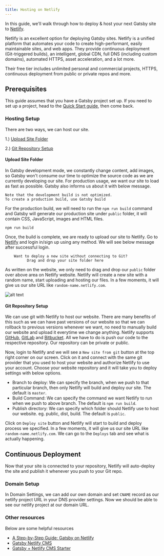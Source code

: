 ```yaml
---
title: Hosting on Netlify
---
```


In this guide, we'll walk through how to deploy & host your next Gatsby site to [Netlify](https://www.netlify.com/).

Netlify is an excellent option for deploying Gatsby sites. Netlify is a unified platform that automates your code to create high-performant, easily maintainable sites, and web apps. They provide continuous deployment (Git-triggered builds), an intelligent, global CDN, full DNS (including custom domains), automated HTTPS, asset acceleration, and a lot more.

Their free tier includes unlimited personal and commercial projects, HTTPS, continuous deployment from public or private repos and more.

## Prerequisites

This guide assumes that you have a Gatsby project set up. If you need to set up a project, head to the [Quick Start guide](/docs), then come back.

### Hosting Setup

There are two ways, we can host our site.

1.) [Upload Site Folder](#upload-site-folder)

2.) [Git Repository Setup](#git-repository-setup)

#### Upload Site Folder

In Gatsby development mode, we constantly change content, add images, so Gatsby won't consume our time to optimize the source code as we are currently developing our site. For production usage, we want our site to load as fast as possible. Gatsby also informs us about it with below message.

```shell
Note that the development build is not optimized.
To create a production build, use Gatsby build
```

For the production build, we will need to run the `npm run build` command and Gatsby will generate our production site under `public` folder, it will contain CSS, JavaScript, images and HTML files.

```shell
npm run build
```

Once, the build is complete, we are ready to upload our site to Netlify. Go to [Netlify](https://app.netlify.com/) and login in/sign up using any method. We will see below message after successful login.

```
    Want to deploy a new site without connecting to Git?
          Drag and drop your site folder here
```

As written on the website, we only need to drag and drop our `public` folder over above area on Netlify website. Netlify will create a new site with a random name, start uploading and hosting our files. In a few moments, it will give us our site URL like `random-name.netlify.com`.

![alt text](./images/gatsby-default-starter.png "Gatsby Default Starter")

#### Git Repository Setup

We can use git with Netlify to host our website. There are many benefits of this such as we can have past versions of our website so that we can rollback to previous versions whenever we want, no need to manually build our website and upload it everytime we change anything. Netlify supports [GitHub](https://github.com/), [GitLab](https://about.gitlab.com/) and [Bitbucket](https://bitbucket.org/). All we have to do is push our code to the respective repository. Our repository can be private or public.

Now, login to Netlify and we will see a `New site from git` button at the top right corner on our screen. Click on it and connect with the same git provider that you used to host your website and authorize Netlify to use your account. Choose your website repository and it will take you to deploy settings with below options.

- Branch to deploy: We can specify the branch, when we push to that particular branch, then only Netlify will build and deploy our site. The default is `master`.
- Build Command: We can specify the command we want Netlify to run when we push to above branch. The default is `npm run build`.
- Publish directory: We can specify which folder should Netlify use to host our website. eg. public, dist, build. The default is `public`.

Click on `Deploy site` button and Netlify will start to build and deploy process we specified. In a few moments, it will give us our site URL like `random-name.netlify.com`. We can go to the `Deploys` tab and see what is actually happening.

## Continuous Deployment

Now that your site is connected to your repository, Netlify will auto-deploy the site and publish it whenever you push to your Git repo.

### Domain Setup

In Domain Settings, we can add our own domain and set `CNAME` record as our netlify project URL in your DNS provider settings. Now we should be able to see our netlify project at our domain URL.

### Other resources

Below are some helpful resources

- [A Step-by-Step Guide: Gatsby on Netlify](https://www.netlify.com/blog/2016/02/24/a-step-by-step-guide-gatsby-on-netlify/)
- [Gatsby Netlify CMS](https://www.gatsbyjs.org/packages/gatsby-plugin-netlify-cms)
- [Gatsby + Netlify CMS Starter](https://github.com/netlify-templates/gatsby-starter-netlify-cms)
